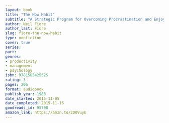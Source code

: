 ```yaml
---
layout: book
title: "The Now Habit"
subtitle: "A Strategic Program for Overcoming Procrastination and Enjoying Guilt-Free Play"
author: Neil Fiore
author_last: Fiore
slug: fiore-the-now-habit
type: nonfiction
cover: true
series: 
part: 
genres:
- productivity
- management
- psychology
isbn: 9781585425525
rating: 3
pages: 206
format: audiobook
publish_year: 1988
date_started: 2015-11-05
date_completed: 2015-11-16
goodreads_id: 95708
amazon_link: https://amzn.to/2D0VuyE
---
```

